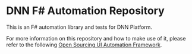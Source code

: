 DNN F# Automation Repository
=

This is an F# automation library and tests for DNN Platform.

For more information on this repository and how to make use of it, please refer to the following [Open Sourcing UI Automation Framework](http://www.dnnsoftware.com/community-blog/cid/155461/open-souring-ui-automation-framework).
